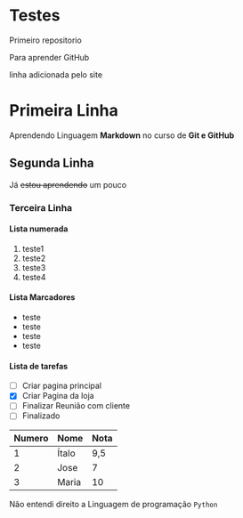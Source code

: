 # Testes
 Primeiro repositorio

 Para aprender GitHub

linha adicionada pelo site

# Primeira Linha #

Aprendendo Linguagem **Markdown** no curso de **Git e GitHub**

## Segunda Linha ##
 Já  ~~estou aprendendo~~  um pouco

### Terceira Linha ##
#### Lista numerada ####

1. teste1
1. teste2
2. teste3
3. teste4

 #### Lista Marcadores ####
* teste
* teste
* teste
* teste

#### Lista de tarefas ####

- [ ] Criar pagina principal
- [x] Criar Pagina da loja
- [ ] Finalizar Reunião com cliente
- [ ] Finalizado

Numero | Nome | Nota
---|---|---
1 | Ítalo | 9,5
2 | Jose | 7
3 | Maria | 10

Não entendi direito a Linguagem de programação `Python` 
